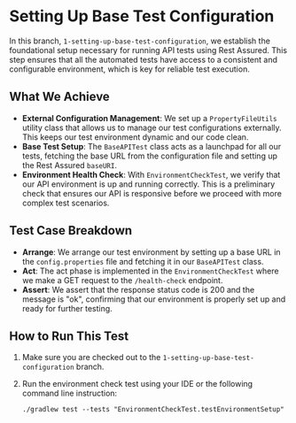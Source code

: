 # Setting Up Base Test Configuration

In this branch, `1-setting-up-base-test-configuration`, we establish the foundational setup necessary for running API tests using Rest Assured. This step ensures that all the automated tests have access to a consistent and configurable environment, which is key for reliable test execution.

## What We Achieve

- **External Configuration Management**: We set up a `PropertyFileUtils` utility class that allows us to manage our test configurations externally. This keeps our test environment dynamic and our code clean.
- **Base Test Setup**: The `BaseAPITest` class acts as a launchpad for all our tests, fetching the base URL from the configuration file and setting up the Rest Assured `baseURI`.
- **Environment Health Check**: With `EnvironmentCheckTest`, we verify that our API environment is up and running correctly. This is a preliminary check that ensures our API is responsive before we proceed with more complex test scenarios.

## Test Case Breakdown

- **Arrange**: We arrange our test environment by setting up a base URL in the `config.properties` file and fetching it in our `BaseAPITest` class.
- **Act**: The act phase is implemented in the `EnvironmentCheckTest` where we make a GET request to the `/health-check` endpoint.
- **Assert**: We assert that the response status code is 200 and the message is "ok", confirming that our environment is properly set up and ready for further testing.

## How to Run This Test

1. Make sure you are checked out to the `1-setting-up-base-test-configuration` branch.
2. Run the environment check test using your IDE or the following command line instruction:

   ```shell
   ./gradlew test --tests "EnvironmentCheckTest.testEnvironmentSetup"
   ```